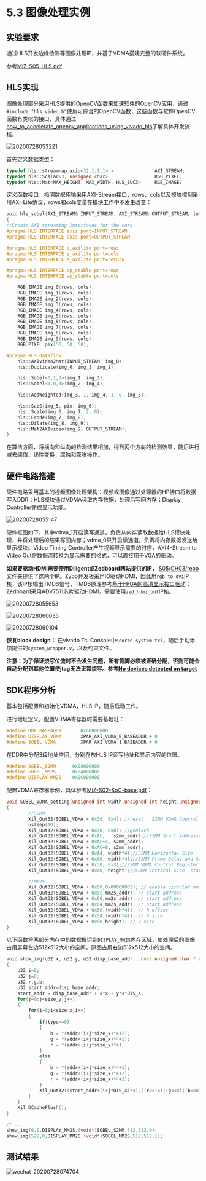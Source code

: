 # 5.3	图像处理实例

## 实验要求

通过HLS开发边缘检测等图像处理IP，并基于VDMA搭建完整的软硬件系统。

参考[MiZ-S05-HLS.pdf](../../reference/MiZ-S05-HLS.pdf)

## HLS实现

图像处理部分采用HLS提供的OpenCV函数来加速软件的OpenCV应用，通过`#include "hls_video.h"`使用可综合的OpenCV函数，这些函数与软件OpenCV函数有类似的接口，具体通过[how_to_accelerate_opencv_applications_using_vivado_hls](https://www.macrogroup.ru/sites/default/files/uploads/files_and_docs/how_to_accelerate_opencv_applications_using_vivado_hls.pdf)了解具体开发流程。

![20200728053221](https://raw.githubusercontent.com/wxiang357/Image/master/20200728053221.png)

首先定义数据类型：

```C++
typedef hls::stream<ap_axiu<32,1,1,1> >               AXI_STREAM;
typedef hls::Scalar<3, unsigned char>                 RGB_PIXEL;
typedef hls::Mat<MAX_HEIGHT, MAX_WIDTH, HLS_8UC3>     RGB_IMAGE;
```

定义函数接口，指明数据传输采用AXI-Stream接口，rows、cols以及模块控制采用AXI-Lite协议，rows和cols变量在模块工作中不发生改变：

```C++
void hls_sobel(AXI_STREAM& INPUT_STREAM, AXI_STREAM& OUTPUT_STREAM, int rows, int cols)
{
//Create AXI streaming interfaces for the core
#pragma HLS INTERFACE axis port=INPUT_STREAM
#pragma HLS INTERFACE axis port=OUTPUT_STREAM

#pragma HLS INTERFACE s_axilite port=rows
#pragma HLS INTERFACE s_axilite port=cols
#pragma HLS INTERFACE s_axilite port=return

#pragma HLS INTERFACE ap_stable port=rows
#pragma HLS INTERFACE ap_stable port=cols

    RGB_IMAGE img_0(rows, cols);
    RGB_IMAGE img_1(rows, cols);
    RGB_IMAGE img_2(rows, cols);
    RGB_IMAGE img_3(rows, cols);
    RGB_IMAGE img_4(rows, cols);
    RGB_IMAGE img_5(rows, cols);
    RGB_IMAGE img_6(rows, cols);
    RGB_IMAGE img_7(rows, cols);
    RGB_IMAGE img_8(rows, cols);
    RGB_IMAGE img_9(rows, cols);
    RGB_PIXEL pix(50, 50, 50);

#pragma HLS dataflow
    hls::AXIvideo2Mat(INPUT_STREAM, img_0);
    hls::Duplicate(img_0, img_1, img_2);

    hls::Sobel<0,1,3>(img_1, img_3);
    hls::Sobel<1,0,3>(img_2, img_4);

    hls::AddWeighted(img_3, 1, img_4, 1, 0, img_5);

    hls::SubS(img_5, pix, img_6);
    hls::Scale(img_6, img_7, 2, 0);
    hls::Erode(img_7, img_8);
    hls::Dilate(img_8, img_9);
    hls::Mat2AXIvideo(img_9, OUTPUT_STREAM);
}
```

在算法方面，将横向和纵向的检测结果相加，得到两个方向的检测效果，随后进行减去阈值，线性变换，腐蚀和膨胀操作。

## 硬件电路搭建

硬件电路采用基本的视频图像处理架构：视频或图像通过处理器的HP接口将数据写入DDR；HLS模块通过VDMA读取内存数据，处理后写回内存；Display Controller完成显示功能。

![20200728055147](https://raw.githubusercontent.com/wxiang357/Image/master/20200728055147.png)

硬件框图如下，其中vdma_1开启读写通道，负责从内存读取数据给HLS模块处理，并将处理后的结果写回内存；vdma_0只开启读通道，负责将内存数据发送给显示模块。Video Timing Controller产生视频显示需要的时序，AXI4-Stream to Video Out将数据流转换为显示需要的格式，可以直接用于VGA的驱动。

**如果要驱动HDMI需要使用Diligent或Zedboard网站提供的IP，** [S05/CH03/repo](./repo)文件夹提供了这两个IP。Zybo开发板采用IO驱动HDMI，因此用`rgb to dvi`IP核，该IP核输出TMDS信号，TMDS原理参考[基于FPGA的高清显示接口驱动](https://www.cnblogs.com/ninghechuan/archive/2018/01/26/8353827.html)；Zedboard采用ADV7511芯片驱动HDMI，需要使用`zed_hdmi_out`IP核。

![20200728055653](https://raw.githubusercontent.com/wxiang357/Image/master/20200728055653.png)

![20200728060035](https://raw.githubusercontent.com/wxiang357/Image/master/20200728060035.png)

![20200728060104](https://raw.githubusercontent.com/wxiang357/Image/master/20200728060104.png)

**恢复block design：**
在vivado Tcl Console中`source system.tcl`，随后手动添加提供的`system_wrapper.v`，以及约束文件。

**注意：为了保证烧写位流时不会发生问题，所有管脚必须被正确分配，否则可能会自动分配到其他位置使jtag无法正常烧写。参考[No devices detected on target](https://forums.xilinx.com/t5/FPGA-Configuration/Labtools-27-3165-error-but-FPGA-is-programmed/td-p/917729)**

## SDK程序分析

基本包括配置和初始化VDMA，HLS IP，随后启动工作。

进行地址定义，配置VDMA寄存器时需要基地址：

```C++
#define DDR_BASEADDR       0x00000000
#define DISPLAY_VDMA       XPAR_AXI_VDMA_0_BASEADDR + 0
#define SOBEL_VDMA         XPAR_AXI_VDMA_1_BASEADDR + 0
```

在DDR中分配3段地址空间，分别存放HLS IP读写地址和显示内容的位置。

```C++
#define SOBEL_S2MM      0x08000000
#define SOBEL_MM2S      0x0A000000
#define DISPLAY_MM2S    0x0C000000
```

配置VDMA寄存器示例，具体参考[MiZ-S02-SoC-base.pdf](../../reference/MiZ-S02-SoC-base.pdf)：

```C++
void SOBEL_VDMA_setting(unsigned int width,unsigned int height,unsigned int s2mm_addr,unsigned int mm2s_addr)
{
        //S2MM
        Xil_Out32(SOBEL_VDMA + 0x30, 0x4); //reset   S2MM VDMA Control Register
        usleep(10);
        Xil_Out32(SOBEL_VDMA + 0x30, 0x0); //genlock
        Xil_Out32(SOBEL_VDMA + 0xAC,   s2mm_addr);//S2MM Start Addresses
        Xil_Out32(SOBEL_VDMA + 0xAC+4, s2mm_addr);
        Xil_Out32(SOBEL_VDMA + 0xAC+8, s2mm_addr);
        Xil_Out32(SOBEL_VDMA + 0xA4, width*4);//S2MM Horizontal Size
        Xil_Out32(SOBEL_VDMA + 0xA8, width*4);//S2MM Frame Delay and Stride
        Xil_Out32(SOBEL_VDMA + 0x30, 0x3);//S2MM VDMA Control Register
        Xil_Out32(SOBEL_VDMA + 0xA0, height);//S2MM Vertical Size  start an S2M

        //MM2S
        Xil_Out32(SOBEL_VDMA + 0x00,0x00000003); // enable circular mode
        Xil_Out32(SOBEL_VDMA + 0x5c,mm2s_addr); // start address
        Xil_Out32(SOBEL_VDMA + 0x60,mm2s_addr); // start address
        Xil_Out32(SOBEL_VDMA + 0x64,mm2s_addr); // start address
        Xil_Out32(SOBEL_VDMA + 0x58,(width*4)); // h offset
        Xil_Out32(SOBEL_VDMA + 0x54,(width*4)); // h size
        Xil_Out32(SOBEL_VDMA + 0x50,height); // v size
}
```

以下函数将两部分内存中的数据搬运到`DISPLAY_MM2S`内存区域，使处理后的图像占用屏幕左边512x512大小的空间，原图占用右边512x512大小的空间。

```C++
void show_img(u32 x, u32 y, u32 disp_base_addr, const unsigned char * addr, u32 size_x, u32 size_y,u32 type)
{
    u32 i=0;
    u32 j=0;
    u32 r,g,b;
    u32 start_addr=disp_base_addr;
    start_addr = disp_base_addr + 4*x + y*4*DIS_X;
    for(j=0;j<size_y;j++)
    {
        for(i=0;i<size_x;i++)
        {
            if(type==0)
            {
                b = *(addr+(i+j*size_x)*4+2);
                g = *(addr+(i+j*size_x)*4+1); 
                r = *(addr+(i+j*size_x)*4); 
            }
            else
            {
                b = *(addr+(i+j*size_x)*4+1); 
                g = *(addr+(i+j*size_x)*4+2); 
                r = *(addr+(i+j*size_x)*4+3); 
            }
            Xil_Out32((start_addr+(i+j*DIS_X)*4),((r<<16)|(g<<8)|(b<<0)|0x0));
        }
    }
    Xil_DCacheFlush();
}

// ...
show_img(0,0,DISPLAY_MM2S,(void*)SOBEL_S2MM,512,512,0);
show_img(522,0,DISPLAY_MM2S,(void*)SOBEL_MM2S,512,512,1);

```

## 测试结果

![wechat_20200728074704](https://raw.githubusercontent.com/wxiang357/Image/master/wechat_20200728074704.jpg)
